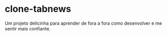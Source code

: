 # clone-tabnews

Um projeto delicinha para aprender de fora a fora como desenvolver e me sentir mais confiante.
